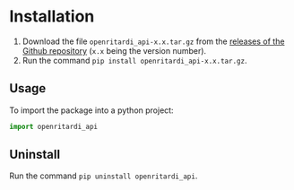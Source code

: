 # Installation

1. Download the file `openritardi_api-x.x.tar.gz` from the [releases of the Github repository](https://github.com/hadriensevel/openritardi_api/releases) (`x.x` being the version number).
2. Run the command `pip install openritardi_api-x.x.tar.gz`.

## Usage

To import the package into a python project:

```python
import openritardi_api
```

## Uninstall

Run the command `pip uninstall openritardi_api`.